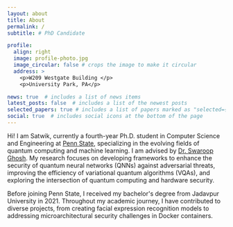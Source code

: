 ```yaml
---
layout: about
title: About
permalink: /
subtitle: # PhD Candidate

profile:
  align: right
  image: profile-photo.jpg
  image_circular: false # crops the image to make it circular
  address: >
    <p>W209 Westgate Building </p>
    <p>University Park, PA</p>

news: true  # includes a list of news items
latest_posts: false  # includes a list of the newest posts
selected_papers: true # includes a list of papers marked as "selected={true}"
social: true  # includes social icons at the bottom of the page
---
```


Hi! I am Satwik, currently a fourth-year Ph.D. student in Computer Science and Engineering at [Penn State](https://www.psu.edu/), 
specializing in the evolving fields of quantum computing and machine learning. 
I am advised by [Dr. Swaroop Ghosh](https://www.eecs.psu.edu/departments/directory-detail-g.aspx?q=szg212). 
My research focuses on developing frameworks to enhance the security of quantum neural networks (QNNs) 
against adversarial threats, improving the efficiency of variational quantum algorithms (VQAs), 
and exploring the intersection of quantum computing and hardware security.

Before joining Penn State, I received my bachelor's degree from Jadavpur University in 2021. 
Throughout my academic journey, I have contributed to diverse projects, 
from creating facial expression recognition models to addressing microarchitectural security challenges in Docker containers.

<!-- I also spent a summer  remotely working as a research intern at IIT Kharagpur, where I was advised by Prof. [John Pauly](https://web.stanford.edu/~pauly/). 
I am Satwik Kundu, a Ph.D. candidate in Computer Science and Engineering at Pennsylvania State University, where I focus on advancing the efficiency and security of quantum machine learning and variational quantum algorithms. 
My research, guided by Prof. Swaroop Ghosh, spans developing frameworks to enhance the security of Quantum Neural Networks (QNNs) against adversarial threats, optimizing variational quantum algorithms, and exploring the intersection of quantum computing and hardware security.

Throughout my academic journey, I’ve contributed to diverse projects, from creating facial expression recognition models to tackling microarchitectural security challenges in client-server frameworks.-->

<!--
Write your biography here. Tell the world about yourself. Link to your favorite [subreddit](http://reddit.com). You can put a picture in, too. The code is already in, just name your picture `prof_pic.jpg` and put it in the `img/` folder.test

Put your address / P.O. box / other info right below your picture. You can also disable any of these elements by editing `profile` property of the YAML header of your `_pages/about.md`. Edit `_bibliography/papers.bib` and Jekyll will render your [publications page](/al-folio/publications/) automatically.

Link to your social media connections, too. This theme is set up to use [Font Awesome icons](http://fortawesome.github.io/Font-Awesome/) and [Academicons](https://jpswalsh.github.io/academicons/), like the ones below. Add your Facebook, Twitter, LinkedIn, Google Scholar, or just disable all of them.
-->